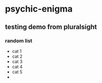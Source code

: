 # psychic-enigma
## testing demo from pluralsight
### random list 
- cat 1
- cat 2
- cat 3
- cat 4
- cat 5
- 
